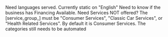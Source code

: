 Need languages served. Currently static on "English"
Need to know if the business has Financing Available.
Need Services NOT offered?
The [service_group_] must be "Consumer Services", "Classic Car Services", or "Health Related Services". By default it is Consumer Services.
The categories still needs to be automated
